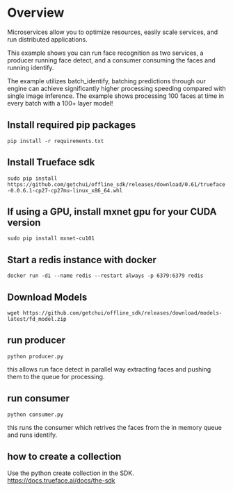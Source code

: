 
# Overview
Microservices allow you to optimize resources, easily scale services, and run distributed applications.

This example shows you can run face recognition as two services, a producer running face detect, and a consumer consuming the faces and running identify.

The example utilizes batch_identify, batching predictions through our engine can achieve significantly higher processing speeding compared with single image inference. The example shows processing 100 faces at time in every batch with a 100+ layer model!



## Install required pip packages
`pip install -r requirements.txt`



## Install Trueface sdk
`sudo pip install https://github.com/getchui/offline_sdk/releases/download/0.61/trueface-0.0.6.1-cp27-cp27mu-linux_x86_64.whl`


## If using a GPU, install mxnet gpu for your CUDA version

`sudo pip install mxnet-cu101`

## Start a redis instance with docker
`docker run -di --name redis --restart always -p 6379:6379 redis`

## Download Models

`wget https://github.com/getchui/offline_sdk/releases/download/models-latest/fd_model.zip`


## run producer
`python producer.py`

this allows run face detect in parallel way extracting faces and pushing them to the queue for processing.


## run consumer
`python consumer.py`

this runs the consumer which retrives the faces from the in memory queue and runs identify.

## how to create a collection
Use the python create collection in the SDK.
https://docs.trueface.ai/docs/the-sdk

